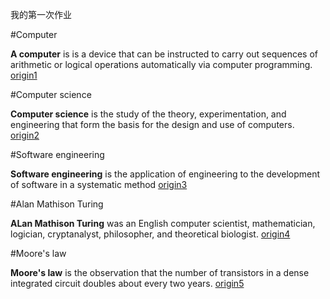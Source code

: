 我的第一次作业

#Computer

**A computer** is is a device that can be instructed to carry out sequences of arithmetic or logical operations automatically via computer programming.
[origin1](https://en.wikipedia.org/wiki/Computer)

#Computer science

**Computer science** is the study of the theory, experimentation, and engineering that form the basis for the design and use of computers.
[origin2](https://en.wikipedia.org/wiki/Computer_science)

#Software engineering

**Software engineering** is the application of engineering to the development of software in a systematic method
[origin3](https://en.wikipedia.org/wiki/Software_engineering)

#Alan Mathison Turing

**ALan Mathison Turing** was an English computer scientist, mathematician, logician, cryptanalyst, philosopher, and theoretical biologist.
[origin4](https://en.wikipedia.org/wiki/Alan_Turing)

#Moore's law

**Moore's law** is the observation that the number of transistors in a dense integrated circuit doubles about every two years.
[origin5](https://en.wikipedia.org/wiki/Moore%27s_law)